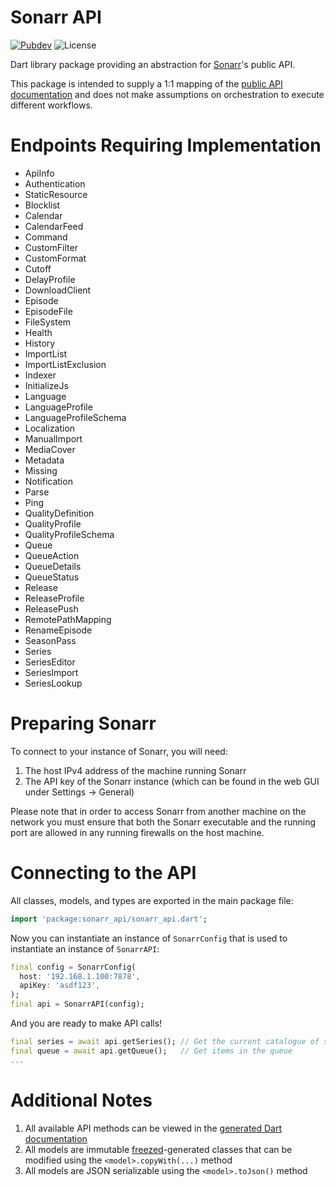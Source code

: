# Sonarr API

[![Pubdev][shield-pubdev]][link-pubdev]
![License][shield-license]

Dart library package providing an abstraction for [Sonarr][link-website]'s public API.

This package is intended to supply a 1:1 mapping of the [public API documentation][link-swagger] and does not make assumptions on orchestration to execute different workflows.

# Endpoints Requiring Implementation

- ApiInfo
- Authentication
- StaticResource
- Blocklist
- Calendar
- CalendarFeed
- Command
- CustomFilter
- CustomFormat
- Cutoff
- DelayProfile
- DownloadClient
- Episode
- EpisodeFile
- FileSystem
- Health
- History
- ImportList
- ImportListExclusion
- Indexer
- InitializeJs
- Language
- LanguageProfile
- LanguageProfileSchema
- Localization
- ManualImport
- MediaCover
- Metadata
- Missing
- Notification
- Parse
- Ping
- QualityDefinition
- QualityProfile
- QualityProfileSchema
- Queue
- QueueAction
- QueueDetails
- QueueStatus
- Release
- ReleaseProfile
- ReleasePush
- RemotePathMapping
- RenameEpisode
- SeasonPass
- Series
- SeriesEditor
- SeriesImport
- SeriesLookup

# Preparing Sonarr

To connect to your instance of Sonarr, you will need:

1. The host IPv4 address of the machine running Sonarr
2. The API key of the Sonarr instance (which can be found in the web GUI under Settings → General)

Please note that in order to access Sonarr from another machine on the network you must ensure that both the Sonarr executable and the running port are allowed in any running firewalls on the host machine.

# Connecting to the API

All classes, models, and types are exported in the main package file:

```dart
import 'package:sonarr_api/sonarr_api.dart';
```

Now you can instantiate an instance of `SonarrConfig` that is used to instantiate an instance of `SonarrAPI`:

```dart
final config = SonarrConfig(
  host: '192.168.1.100:7878',
  apiKey: 'asdf123',
);
final api = SonarrAPI(config);
```

And you are ready to make API calls!

```dart
final series = await api.getSeries(); // Get the current catalogue of series
final queue = await api.getQueue();   // Get items in the queue
...
```

# Additional Notes

1. All available API methods can be viewed in the [generated Dart documentation][link-docs]
2. All models are immutable [freezed][link-freezed]-generated classes that can be modified using the `<model>.copyWith(...)` method
3. All models are JSON serializable using the `<model>.toJson()` method

[link-docs]: https://pub.dev/documentation/sonarr_api/latest/api/SonarrAPI-class.html
[link-freezed]: https://pub.dev/packages/freezed
[link-pubdev]: https://pub.dev/packages/sonarr_api
[link-swagger]: https://sonarr.tv/docs/api
[link-website]: https://sonarr.tv
[shield-license]: https://img.shields.io/github/license/RoninComputer/package-sonarr-api?style=for-the-badge
[shield-pubdev]: https://img.shields.io/pub/v/sonarr_api.svg?style=for-the-badge
